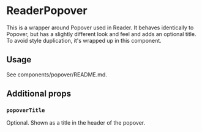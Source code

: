 # ReaderPopover

This is a wrapper around Popover used in Reader. It behaves identically to Popover, but has a slightly different look and feel and adds an optional title. To avoid style duplication, it's wrapped up in this component.

## Usage

See components/popover/README.md.

## Additional props

### `popoverTitle`

Optional. Shown as a title in the header of the popover.